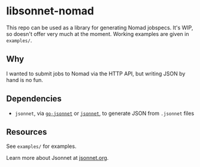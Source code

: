 # libsonnet-nomad

This repo can be used as a library for generating Nomad jobspecs. It's WIP, so
doesn't offer very much at the moment. Working examples are
given in `examples/`.

## Why

I wanted to submit jobs to Nomad via the HTTP API, but writing JSON by hand is
no fun.

## Dependencies

* `jsonnet`, via [`go-jsonnet`](https://github.com/google/go-jsonnet) or
  [`jsonnet`](https://github.com/google/jsonnet), to generate JSON from
  `.jsonnet` files

## Resources

See `examples/` for examples.

Learn more about Jsonnet at [jsonnet.org](https://jsonnet.org).
